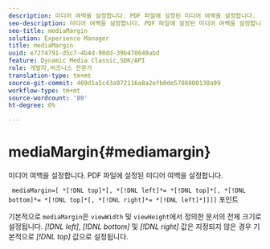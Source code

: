 ```yaml
---
description: 미디어 여백을 설정합니다. PDF 파일에 설정된 미디어 여백을 설정합니다.
seo-description: 미디어 여백을 설정합니다. PDF 파일에 설정된 미디어 여백을 설정합니다.
seo-title: mediaMargin
solution: Experience Manager
title: mediaMargin
uuid: e72f4791-d5c7-4b4d-90dd-39b478640abd
feature: Dynamic Media Classic,SDK/API
role: 개발자,비즈니스 전문가
translation-type: tm+mt
source-git-commit: 469d1a5c43a972116a8a2efb0de5708800130a99
workflow-type: tm+mt
source-wordcount: '80'
ht-degree: 0%

---
```



# mediaMargin{#mediamargin}

미디어 여백을 설정합니다. PDF 파일에 설정된 미디어 여백을 설정합니다.

` mediaMargin=[ *[!DNL top]*[, *[!DNL left]*= *[!DNL top]*[, *[!DNL bottom]*= *[!DNL top]*[, *[!DNL right]*= *[!DNL left]*]]]]` 포인트

기본적으로 `mediaMargin`은 `viewWidth` 및 `viewHeight`에서 정의한 문서의 전체 크기로 설정됩니다. *[!DNL left]*, *[!DNL bottom]* 및 *[!DNL right]* 값은 지정되지 않은 경우 기본적으로 *[!DNL top]* 값으로 설정됩니다.
